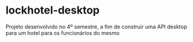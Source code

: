 # lockhotel-desktop
Projeto desenvolvido no 4º semestre, a fim de construir uma API desktop para um hotel para os funcionários do mesmo
